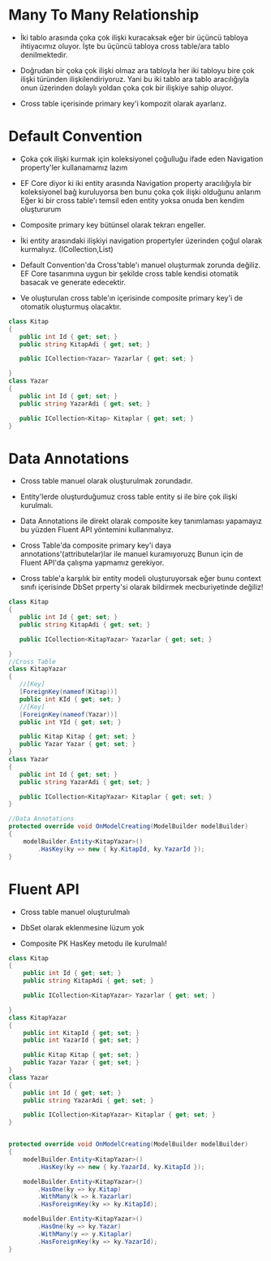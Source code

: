 # Many To Many Relationship
- İki tablo arasında çoka çok ilişki kuracaksak eğer bir üçüncü tabloya ihtiyacımız oluyor. İşte bu üçüncü tabloya cross table/ara tablo denilmektedir.

- Doğrudan bir çoka çok ilişki olmaz ara tabloyla her iki tabloyu bire çok ilişki türünden ilişkilendiriyoruz. Yani bu iki tablo ara tablo aracılığıyla onun üzerinden dolaylı yoldan çoka çok bir ilişkiye sahip oluyor.

- Cross table içerisinde primary key'i kompozit olarak ayarlarız.

# Default Convention
- Çoka çok ilişki kurmak için koleksiyonel çoğulluğu ifade eden Navigation property'ler kullanamamız lazım

- EF Core diyor ki iki entity arasında Navigation property aracılığıyla bir koleksiyonel bağ kuruluyorsa ben bunu çoka çok ilişki olduğunu anlarım Eğer ki bir cross table'ı temsil eden entity yoksa onuda ben kendim oluştururum

- Composite primary key bütünsel olarak tekrarı engeller.

- İki entity arasındaki ilişkiyi navigation propertyler üzerinden çoğul olarak kurmalıyız. (ICollection,List)

- Default Convention'da Cross'table'ı manuel oluşturmak zorunda değiliz. EF Core tasarımına uygun bir şekilde cross table kendisi otomatik basacak ve generate edecektir.

- Ve oluşturulan cross table'ın içerisinde composite primary key'i de otomatik oluşturmuş olacaktır.

```C#
class Kitap
{
   public int Id { get; set; }
   public string KitapAdi { get; set; }

   public ICollection<Yazar> Yazarlar { get; set; }

}
class Yazar
{
   public int Id { get; set; }
   public string YazarAdi { get; set; }

   public ICollection<Kitap> Kitaplar { get; set; }
}
```
# Data Annotations
- Cross table manuel olarak oluşturulmak zorundadır.

- Entity'lerde oluşturduğumuz cross table entity si ile bire çok ilişki kurulmalı.

- Data Annotations ile direkt olarak composite key tanımlaması yapamayız bu yüzden Fluent API yöntemini kullanmalıyız.

- Cross Table'da composite primary key'i daya annotations'(attributelar)lar ile manuel kuramıyoruzç Bunun için de Fluent API'da çalışma yapmamız gerekiyor.

- Cross table'a karşılık bir entity modeli oluşturuyorsak eğer bunu context sınıfı içerisinde DbSet prperty'si olarak bildirmek mecburiyetinde değiliz!

```C#
class Kitap
{
   public int Id { get; set; }
   public string KitapAdi { get; set; }

   public ICollection<KitapYazar> Yazarlar { get; set; }

}
//Cross Table
class KitapYazar
{
   //[Key]
   [ForeignKey(nameof(Kitap))]
   public int KId { get; set; }
   //[Key]
   [ForeignKey(nameof(Yazar))]
   public int YId { get; set; }

   public Kitap Kitap { get; set; }
   public Yazar Yazar { get; set; }
}
class Yazar
{
   public int Id { get; set; }
   public string YazarAdi { get; set; }

   public ICollection<KitapYazar> Kitaplar { get; set; }
}

//Data Annotations
protected override void OnModelCreating(ModelBuilder modelBuilder)
{
    modelBuilder.Entity<KitapYazar>()
        .HasKey(ky => new { ky.KitapId, ky.YazarId });
}
```
# Fluent API
- Cross table manuel oluşturulmalı 

- DbSet olarak eklenmesine lüzum yok

- Composite PK HasKey metodu ile kurulmalı!

```C#
class Kitap
{
    public int Id { get; set; }
    public string KitapAdi { get; set; }

    public ICollection<KitapYazar> Yazarlar { get; set; }

}
class KitapYazar
{
    public int KitapId { get; set; }
    public int YazarId { get; set; }

    public Kitap Kitap { get; set; }
    public Yazar Yazar { get; set; }
}
class Yazar
{
    public int Id { get; set; }
    public string YazarAdi { get; set; }

    public ICollection<KitapYazar> Kitaplar { get; set; }
}


protected override void OnModelCreating(ModelBuilder modelBuilder)
{
    modelBuilder.Entity<KitapYazar>()
        .HasKey(ky => new { ky.YazarId, ky.KitapId });

    modelBuilder.Entity<KitapYazar>()
        .HasOne(ky => ky.Kitap)
        .WithMany(k => k.Yazarlar)
        .HasForeignKey(ky => ky.KitapId);

    modelBuilder.Entity<KitapYazar>()
        .HasOne(ky => ky.Yazar)
        .WithMany(y => y.Kitaplar)
        .HasForeignKey(ky => ky.YazarId);
}
```